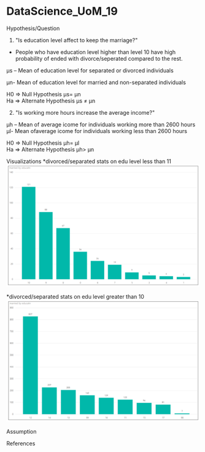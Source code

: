 # DataScience_UoM_19

Hypothesis/Question
1. "Is education level affect to keep the marriage?"
- People who have education level higher than level 10 have high probability of ended with divorce/seperated compared to the rest.


µs – Mean of education level for separated or divorced individuals    

µn- Mean of education level for married and non-separated individuals  

H0 => Null Hypothesis        µs= µn  
Ha => Alternate Hypothesis   µs ≠ µn  

 
 2. "Is working more hours increase the average income?"  
 
 µh – Mean of average icome for individuals working more than 2600 hours  
 µl- Mean ofaverage icome for individuals working less than 2600 hours  
 


H0 => Null Hypothesis        µh= µl  
Ha => Alternate Hypothesis   µh> µn 
    
    





Visualizations
*divorced/separated stats on edu level less than 11
![divorced/separated stats on edu level less than 11](https://github.com/TorinW/DataScience_UoM_19/blob/master/0-10_2-3.PNG)


*divorced/separated stats on edu level greater than 10
![divorced/separated stats on edu level greater than 11](https://github.com/TorinW/DataScience_UoM_19/blob/master/11-99_2-3.PNG)

Assumption


References
